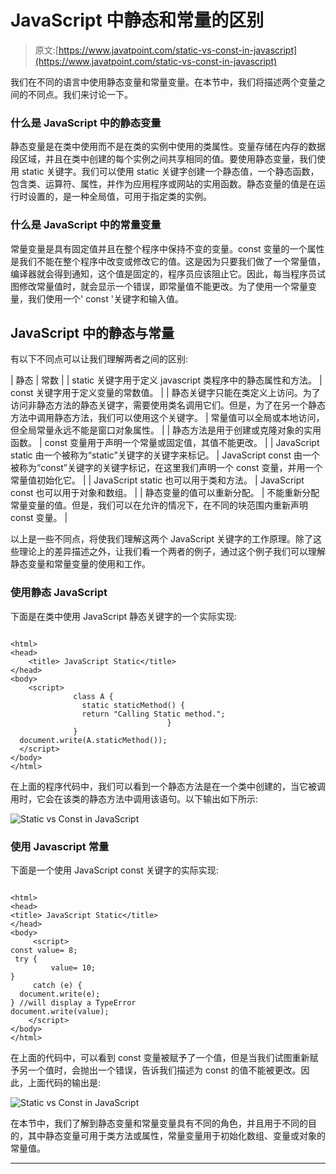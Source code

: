 # JavaScript 中静态和常量的区别

> 原文:[https://www.javatpoint.com/static-vs-const-in-javascript](https://www.javatpoint.com/static-vs-const-in-javascript)

我们在不同的语言中使用静态变量和常量变量。在本节中，我们将描述两个变量之间的不同点。我们来讨论一下。

### 什么是 JavaScript 中的静态变量

静态变量是在类中使用而不是在类的实例中使用的类属性。变量存储在内存的数据段区域，并且在类中创建的每个实例之间共享相同的值。要使用静态变量，我们使用 static 关键字。我们可以使用 static 关键字创建一个静态值，一个静态函数，包含类、运算符、属性，并作为应用程序或网站的实用函数。静态变量的值是在运行时设置的，是一种全局值，可用于指定类的实例。

### 什么是 JavaScript 中的常量变量

常量变量是具有固定值并且在整个程序中保持不变的变量。const 变量的一个属性是我们不能在整个程序中改变或修改它的值。这是因为只要我们做了一个常量值，编译器就会得到通知，这个值是固定的，程序员应该阻止它。因此，每当程序员试图修改常量值时，就会显示一个错误，即常量值不能更改。为了使用一个常量变量，我们使用一个' const '关键字和输入值。

## JavaScript 中的静态与常量

有以下不同点可以让我们理解两者之间的区别:

| 静态 | 常数 |
| static 关键字用于定义 javascript 类程序中的静态属性和方法。 | const 关键字用于定义变量的常数值。 |
| 静态关键字只能在类定义上访问。为了访问非静态方法的静态关键字，需要使用类名调用它们。但是，为了在另一个静态方法中调用静态方法，我们可以使用这个关键字。 | 常量值可以全局或本地访问，但全局常量永远不能是窗口对象属性。 |
| 静态方法是用于创建或克隆对象的实用函数。 | const 变量用于声明一个常量或固定值，其值不能更改。 |
| JavaScript static 由一个被称为“static”关键字的关键字来标记。 | JavaScript const 由一个被称为“const”关键字的关键字标记，在这里我们声明一个 const 变量，并用一个常量值初始化它。 |
| JavaScript static 也可以用于类和方法。 | JavaScript const 也可以用于对象和数组。 |
| 静态变量的值可以重新分配。 | 不能重新分配常量变量的值。但是，我们可以在允许的情况下，在不同的块范围内重新声明 const 变量。 |

以上是一些不同点，将使我们理解这两个 JavaScript 关键字的工作原理。除了这些理论上的差异描述之外，让我们看一个两者的例子，通过这个例子我们可以理解静态变量和常量变量的使用和工作。

### 使用静态 JavaScript

下面是在类中使用 JavaScript 静态关键字的一个实际实现:

```

<html>
<head>
    <title> JavaScript Static</title>
</head>
<body>
    <script>
              class A {
                static staticMethod() {
                return "Calling Static method.";
                                   }
              }
  document.write(A.staticMethod());
  </script>
</body>
</html>

```

在上面的程序代码中，我们可以看到一个静态方法是在一个类中创建的，当它被调用时，它会在该类的静态方法中调用该语句。以下输出如下所示:

![Static vs Const in JavaScript](../Images/40f29e211713da87c383a7d8e110d2f4.png)

### 使用 Javascript 常量

下面是一个使用 JavaScript const 关键字的实际实现:

```

<html>
<head>
<title> JavaScript Static</title>
</head>
<body>
     <script>
const value= 8;
 try {
  	     value= 10;
} 
     catch (e) {
  document.write(e); 
} //will display a TypeError 
document.write(value);
    </script>
</body>
</html>

```

在上面的代码中，可以看到 const 变量被赋予了一个值，但是当我们试图重新赋予另一个值时，会抛出一个错误，告诉我们描述为 const 的值不能被更改。因此，上面代码的输出是:

![Static vs Const in JavaScript](../Images/d141987a33a3b5c3374e971ad021536f.png)

在本节中，我们了解到静态变量和常量变量具有不同的角色，并且用于不同的目的，其中静态变量可用于类方法或属性，常量变量用于初始化数组、变量或对象的常量值。

* * *